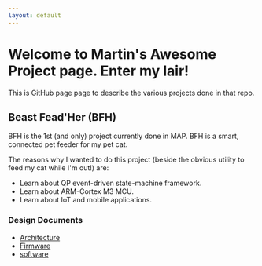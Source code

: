 ```yaml
---
layout: default
---
```


# Welcome to Martin's Awesome Project page. Enter my lair!

This is GitHub page page to describe the various projects done in that repo.

## Beast Fead'Her (BFH)

BFH is the 1st (and only) project currently done in MAP.
BFH is a smart, connected pet feeder for my pet cat.

The reasons why I wanted to do this project (beside the obvious utility to feed my cat while I'm out!) are:

*  Learn about QP event-driven state-machine framework.
*  Learn about ARM-Cortex M3 MCU.
*  Learn about IoT and mobile applications.

### Design Documents

*  [Architecture](./bfh_electronics)
*  [Firmware](./bfh_firmware)
*  [software](./bfh_software)

